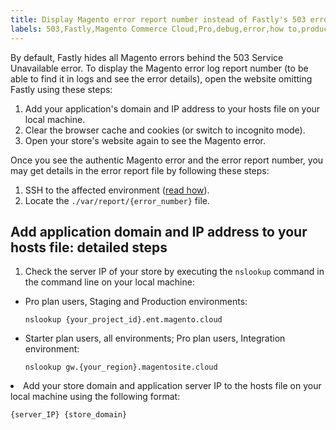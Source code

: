 ```yaml
---
title: Display Magento error report number instead of Fastly's 503 error on Cloud
labels: 503,Fastly,Magento Commerce Cloud,Pro,debug,error,how to,production,reports,staging
---
```


By default, Fastly hides all Magento errors behind the 503 Service Unavailable error. To display the Magento error log report number (to be able to find it in logs and see the error details), open the website omitting Fastly using these steps:

1. Add your application's domain and IP address to your hosts file on your local machine.
1. Clear the browser cache and cookies (or switch to incognito mode).
1. Open your store's website again to see the Magento error.

Once you see the authentic Magento error and the error report number, you may get details in the error report file by following these steps:

1. SSH to the affected environment ([read how](https://devdocs.magento.com/guides/v2.3/cloud/env/environments-ssh.html#ssh)).
1. Locate the `` ./var/report/{error_number} `` file.

## Add application domain and IP address to your hosts file: detailed steps

1. Check the server IP of your store by executing the `` nslookup `` command in the command line on your local machine:

* Pro plan users, Staging and Production environments:  
    
    
    <pre><code class="language-clike">nslookup {your_project_id}.ent.magento.cloud</code></pre>
    
    
* Starter plan users, all environments; Pro plan users, Integration environment:  
    
    
    <pre><code class="language-clike">nslookup gw.{your_region}.magentosite.cloud</code></pre>
    
    

<li>Add your store domain and application server IP to the hosts file on your local machine using the following format:<br/><pre><code class="language-clike">{server_IP} {store_domain}</code></pre></li>